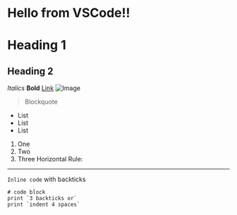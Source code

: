 # Hello from VSCode!!
# Heading 1 
## Heading 2
*Italics*
**Bold**
[Link](https://www.youtube.com/watch?v=34Ig3X59_qA)
![Image](https://en.wikipedia.org/wiki/SpongeBob_SquarePants_(character)#/media/File:SpongeBob_SquarePants_character.svg)
> Blockquote
- List
- List
- List
1. One
2. Two
3. Three
Horizontal Rule:
---
`Inline code` with backticks
```
# code block
print `3 backticks or`
print `indent 4 spaces`
```





